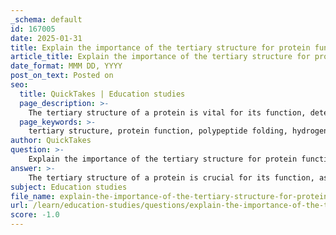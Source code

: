 ```yaml
---
_schema: default
id: 167005
date: 2025-01-31
title: Explain the importance of the tertiary structure for protein function and the types of bonding involved.
article_title: Explain the importance of the tertiary structure for protein function and the types of bonding involved.
date_format: MMM DD, YYYY
post_on_text: Posted on
seo:
  title: QuickTakes | Education studies
  page_description: >-
    The tertiary structure of a protein is vital for its function, determining its three-dimensional shape and stability through interactions such as hydrogen bonds, ionic bonds, disulfide bonds, and hydrophobic interactions, which influence the protein's biological roles and activity.
  page_keywords: >-
    tertiary structure, protein function, polypeptide folding, hydrogen bonds, ionic bonds, disulfide bonds, hydrophobic interactions, protein stability, biological function, enzymes, active site
author: QuickTakes
question: >-
    Explain the importance of the tertiary structure for protein function and the types of bonding involved.
answer: >-
    The tertiary structure of a protein is crucial for its function, as it represents the overall three-dimensional shape that results from the folding of the polypeptide chain. This folding is driven by various interactions among the side chains (R groups) of the amino acids, which include:\n\n1. **Hydrogen Bonds**: These bonds form between polar side chains and contribute to the stability of the protein's structure. They can occur between the backbone of the polypeptide and the side chains, as well as between different side chains that are in close proximity. This interaction helps maintain the protein's shape and is essential for the formation of functional sites.\n\n2. **Ionic Bonds**: Also known as electrostatic interactions, these occur between positively and negatively charged side chains. Ionic bonds can significantly influence the stability of the tertiary structure, especially in environments where pH and ionic strength can vary.\n\n3. **Disulfide Bonds**: These covalent bonds form between the sulfur atoms of cysteine residues. Disulfide bridges provide additional stability to the protein structure, particularly in extracellular proteins that may be exposed to harsh conditions.\n\n4. **Hydrophobic Interactions**: Nonpolar side chains tend to cluster together in the interior of the protein, away from the aqueous environment. This aggregation minimizes the exposure of hydrophobic residues to water, which is a driving force in the folding process and contributes to the overall stability of the tertiary structure.\n\nThe specific arrangement of these interactions determines the protein's active site and how it interacts with other molecules, which is vital for its biological function. For example, enzymes like lysozyme have a specific tertiary structure that allows them to catalyze reactions effectively, such as breaking down bacterial cell walls.\n\nIn summary, the tertiary structure is essential for protein function, and the various types of bonding—hydrogen bonds, ionic bonds, disulfide bonds, and hydrophobic interactions—play a critical role in stabilizing this structure and enabling the protein to perform its biological roles effectively.
subject: Education studies
file_name: explain-the-importance-of-the-tertiary-structure-for-protein-function-and-the-types-of-bonding-involved.md
url: /learn/education-studies/questions/explain-the-importance-of-the-tertiary-structure-for-protein-function-and-the-types-of-bonding-involved
score: -1.0
---
```


&nbsp;